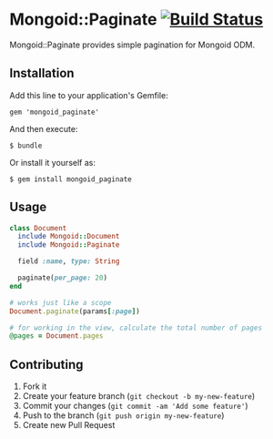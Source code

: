 # Mongoid::Paginate [![Build Status](https://secure.travis-ci.org/seanslerner/mongoid_paginate.png)](https://secure.travis-ci.org/seanslerner/mongoid_paginate.png)

Mongoid::Paginate provides simple pagination for Mongoid ODM.

## Installation

Add this line to your application's Gemfile:

    gem 'mongoid_paginate'

And then execute:

    $ bundle

Or install it yourself as:

    $ gem install mongoid_paginate

## Usage

```ruby
class Document
  include Mongoid::Document
  include Mongoid::Paginate

  field :name, type: String

  paginate(per_page: 20)
end

# works just like a scope
Document.paginate(params[:page])

# for working in the view, calculate the total number of pages
@pages = Document.pages
```

## Contributing

1. Fork it
2. Create your feature branch (`git checkout -b my-new-feature`)
3. Commit your changes (`git commit -am 'Add some feature'`)
4. Push to the branch (`git push origin my-new-feature`)
5. Create new Pull Request
